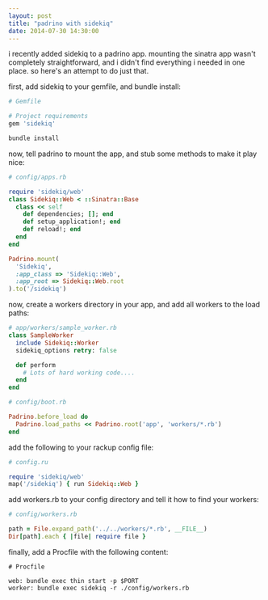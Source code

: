 ```yaml
---
layout: post
title: "padrino with sidekiq"
date: 2014-07-30 14:30:00
---
```


i recently added sidekiq to a padrino app. mounting the sinatra app
wasn't completely straightforward, and i didn't find everything i
needed in one place. so here's an attempt to do just that.

first, add sidekiq to your gemfile, and bundle install:

```ruby
# Gemfile

# Project requirements
gem 'sidekiq'
```

```bash
bundle install
```

now, tell padrino to mount the app, and stub some methods to make it play nice:

```ruby
# config/apps.rb

require 'sidekiq/web'
class Sidekiq::Web < ::Sinatra::Base
  class << self
    def dependencies; []; end
    def setup_application!; end
    def reload!; end
  end
end

Padrino.mount(
  'Sidekiq',
  :app_class => 'Sidekiq::Web',
  :app_root => Sidekiq::Web.root
).to('/sidekiq')
```

now, create a workers directory in your app, and add all workers to
the load paths:

```ruby
# app/workers/sample_worker.rb
class SampleWorker
  include Sidekiq::Worker
  sidekiq_options retry: false

  def perform
    # Lots of hard working code....
  end
end
```

```ruby
# config/boot.rb

Padrino.before_load do
  Padrino.load_paths << Padrino.root('app', 'workers/*.rb')
end
```
add the following to your rackup config file:

```ruby
# config.ru

require 'sidekiq/web'
map('/sidekiq') { run Sidekiq::Web }
```

add workers.rb to your config directory and tell it how to find your
workers:

```ruby
# config/workers.rb

path = File.expand_path('../../workers/*.rb', __FILE__)
Dir[path].each { |file| require file }
```

finally, add a Procfile with the following content:

```
# Procfile

web: bundle exec thin start -p $PORT
worker: bundle exec sidekiq -r ./config/workers.rb
```
